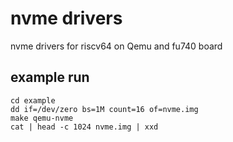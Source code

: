 # nvme drivers
nvme drivers for riscv64 on Qemu and fu740 board

## example run

```
cd example
dd if=/dev/zero bs=1M count=16 of=nvme.img
make qemu-nvme
cat | head -c 1024 nvme.img | xxd
```

